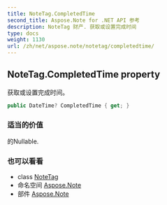 ```yaml
---
title: NoteTag.CompletedTime
second_title: Aspose.Note for .NET API 参考
description: NoteTag 财产. 获取或设置完成时间
type: docs
weight: 1130
url: /zh/net/aspose.note/notetag/completedtime/
---
```

## NoteTag.CompletedTime property

获取或设置完成时间。

```csharp
public DateTime? CompletedTime { get; }
```

### 适当的价值

的Nullable.

### 也可以看看

* class [NoteTag](../)
* 命名空间 [Aspose.Note](../../notetag/)
* 部件 [Aspose.Note](../../../)


